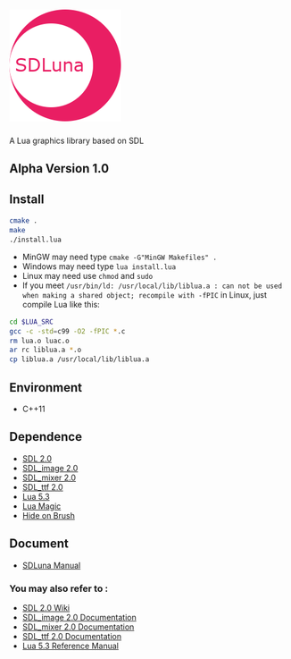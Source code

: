 # ![SDLuna](logo.png)
A Lua graphics library based on SDL  

## Alpha Version 1.0

## Install
```bash
cmake .
make
./install.lua
```
* MinGW may need type ``cmake -G"MinGW Makefiles" .``
* Windows may need type `lua install.lua`
* Linux may need use ``chmod`` and ``sudo`` 
* If you meet ``/usr/bin/ld: /usr/local/lib/liblua.a : can not be used when making a shared object; recompile with -fPIC`` in Linux, just compile Lua like this:
```bash
cd $LUA_SRC
gcc -c -std=c99 -O2 -fPIC *.c
rm lua.o luac.o
ar rc liblua.a *.o
cp liblua.a /usr/local/lib/liblua.a
```

  
## Environment   
* C++11  
  
## Dependence  
* [SDL 2.0](https://www.libsdl.org/)  
* [SDL_image 2.0](https://www.libsdl.org/projects/SDL_image/)
* [SDL_mixer 2.0](https://www.libsdl.org/projects/SDL_mixer/)
* [SDL_ttf 2.0](https://www.libsdl.org/projects/SDL_ttf/)
* [Lua 5.3](http://www.lua.org/)  
* [Lua Magic](https://github.com/hubenchang0515/Lua-Magic)  
* [Hide on Brush](https://github.com/hubenchang0515/Hide-on-Brush)

## Document
* [SDLuna Manual](doc)  

### You may also refer to :  
* [SDL 2.0 Wiki](http://wiki.libsdl.org/APIByCategory)  
* [SDL_image 2.0 Documentation](https://www.libsdl.org/projects/SDL_image/docs/index.html)
* [SDL_mixer 2.0 Documentation](https://www.libsdl.org/projects/SDL_mixer/docs/index.html)
* [SDL_ttf 2.0 Documentation](https://www.libsdl.org/projects/SDL_ttf/docs/index.html)
* [Lua 5.3 Reference Manual](http://www.lua.org/manual/5.3/)  


